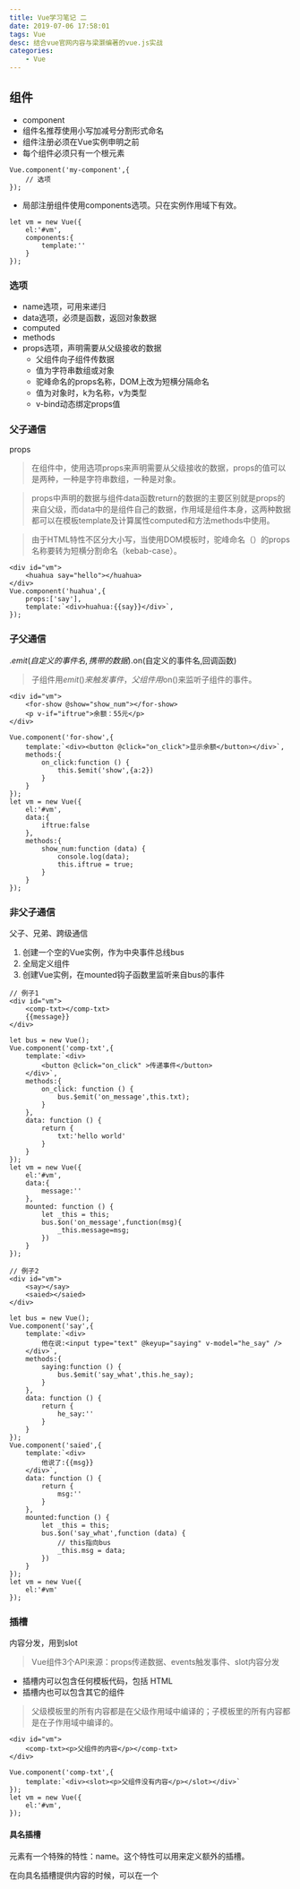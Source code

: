 ```yaml
---
title: Vue学习笔记 二
date: 2019-07-06 17:58:01
tags: Vue
desc: 结合vue官网内容与梁灏编著的vue.js实战
categories: 
	- Vue
---
```


## 组件
- component
- 组件名推荐使用小写加减号分割形式命名
- 组件注册必须在Vue实例申明之前
- 每个组件必须只有一个根元素
 <!-- 阅读更多 -->
```
Vue.component('my-component',{
    // 选项
});
```
- 局部注册组件使用components选项。只在实例作用域下有效。
```
let vm = new Vue({
    el:'#vm',
    components:{
        template:''
    }
});
```
### 选项
- name选项，可用来递归
- data选项，必须是函数，返回对象数据
- computed
- methods
- props选项，声明需要从父级接收的数据
    - 父组件向子组件传数据
	- 值为字符串数组或对象
	- 驼峰命名的props名称，DOM上改为短横分隔命名
    - 值为对象时，k为名称，v为类型
    - v-bind动态绑定props值

### 父子通信
props
> 在组件中，使用选项props来声明需要从父级接收的数据，props的值可以是两种，一种是字符串数组，一种是对象。

> props中声明的数据与组件data函数return的数据的主要区别就是props的来自父级，而data中的是组件自己的数据，作用域是组件本身，这两种数据都可以在模板template及计算属性computed和方法methods中使用。

> 由于HTML特性不区分大小写，当使用DOM模板时，驼峰命名（）的props名称要转为短横分割命名（kebab-case）。

```
<div id="vm">
	<huahua say="hello"></huahua>
</div>
Vue.component('huahua',{
	props:['say'],
	template:`<div>huahua:{{say}}</div>`,
});
```
### 子父通信
.$emit(自定义的事件名,携带的数据)
.$on(自定义的事件名,回调函数)
> 子组件用$emit()来触发事件，父组件用$on()来监听子组件的事件。

```
<div id="vm">
	<for-show @show="show_num"></for-show>
	<p v-if="iftrue">余额：55元</p>
</div>

Vue.component('for-show',{
	template:`<div><button @click="on_click">显示余额</button></div>`,
	methods:{
		on_click:function () {
			this.$emit('show',{a:2})
		}
	}
});
let vm = new Vue({
	el:'#vm',
	data:{
		iftrue:false
	},
	methods:{
		show_num:function (data) {
			console.log(data);
			this.iftrue = true;
		}
	}
});

```
### 非父子通信
父子、兄弟、跨级通信
1. 创建一个空的Vue实例，作为中央事件总线bus
2. 全局定义组件
3. 创建Vue实例，在mounted钩子函数里监听来自bus的事件

```
// 例子1
<div id="vm">
	<comp-txt></comp-txt>
	{{message}}
</div>

let bus = new Vue();
Vue.component('comp-txt',{
	template:`<div>
		<button @click="on_click" >传递事件</button>
	</div>`,
	methods:{
		on_click: function () {
			bus.$emit('on_message',this.txt);
		}
	},
	data: function () {
		return {
			txt:'hello world'
		}
	}
});
let vm = new Vue({
	el:'#vm',
	data:{
		message:''
	},
	mounted: function () {
		let _this = this;
		bus.$on('on_message',function(msg){
			_this.message=msg;
		})
	}
});
```
```
// 例子2
<div id="vm">
	<say></say>
	<saied></saied>
</div>
	
let bus = new Vue();
Vue.component('say',{
	template:`<div>
		他在说:<input type="text" @keyup="saying" v-model="he_say" />
	</div>`,
	methods:{
		saying:function () {
			bus.$emit('say_what',this.he_say);
		}
	},
	data: function () {
		return {
			he_say:''
		}
	}
});
Vue.component('saied',{
	template:`<div>
		他说了:{{msg}}
	</div>`,
	data: function () {
		return {
			msg:''
		}
	},
	mounted:function () {
		let _this = this;
		bus.$on('say_what',function (data) {
			// this指向bus
			_this.msg = data;
		})
	}
});
let vm = new Vue({
	el:'#vm'
});
```
### 插槽
内容分发，用到slot
> Vue组件3个API来源：props传递数据、events触发事件、slot内容分发
- 插槽内可以包含任何模板代码，包括 HTML
- 插槽内也可以包含其它的组件

> 父级模板里的所有内容都是在父级作用域中编译的；子模板里的所有内容都是在子作用域中编译的。

```
<div id="vm">
	<comp-txt><p>父组件的内容</p></comp-txt>
</div>

Vue.component('comp-txt',{
    template:`<div><slot><p>父组件没有内容</p></slot></div>`
});
let vm = new Vue({
    el:'#vm',
});
```
#### 具名插槽
<slot> 元素有一个特殊的特性：name。这个特性可以用来定义额外的插槽。

在向具名插槽提供内容的时候，可以在一个 <template> 元素上使用 v-slot 指令，并以 v-slot 的参数的形式提供其名称。

```v-slot:``` 有参数时可缩写为 ```#```
```
<div id="vm">
	<comp-child>
		<template #header>
            <h1>标题</h1>
        </template>
        <!-- <h2 slot="header">标题</h2> -->
		<p>正文</p>
		<p>还是正文</p>
	    <template v-slot:footer>
            <p>底部</p>
        </template>
        <!-- <p slot="footer">底部</p> -->
	</comp-child>
</div>
		
Vue.component('comp-child', {
	template: `<div class="container">
  <header>
    <slot name="header"></slot>
  </header>
  <main>
    <slot></slot>
  </main>
  <footer>
    <slot name="footer"></slot>
  </footer>
</div>`
});
let vm = new Vue({
	el: '#vm',
});
```

### 作用域插槽
绑定在 <slot> 元素上的特性被称为插槽 prop。现在在父级作用域中，我们可以给 v-slot 带一个值来定义我们提供的插槽 prop 的名字
```
<div id="vm">
	<comp-child>
		<template v-slot:header="demo">
            <h1>标题<span>{{demo.msg}}</span></h1>
        </template>
		<p>正文</p>
	    <template v-slot:footer>
            <p>底部</p>
        </template>
	</comp-child>
</div>
		
Vue.component('comp-child', {
	template: `<div class="container">
  <header>
    <slot name="header" msg="副标题"></slot>
  </header>
  <main>
    <slot></slot>
  </main>
  <footer>
    <slot name="footer"></slot>
  </footer>
</div>`
});
let vm = new Vue({
	el: '#vm',
});
```
### 动态组件
- is特性
- <keep-alive> 元素
    - <keep-alive>要求被切换到的组件都有自己的名字，不论是通过组件的 name 选项还是局部/全局注册。
```
<!-- 失活的组件将会被缓存！-->
<keep-alive>
  <component v-bind:is="currentTabComponent"></component>
</keep-alive>
```
### 异步组件
> Vue 允许以一个工厂函数的方式定义组件，这个工厂函数会异步解析组件定义。Vue只有在这个组件需要被渲染的时候才会触发该工厂函数，且会把结果缓存起来供未来重渲染。

```
Vue.component('async-example', function (resolve, reject) {
  setTimeout(function () {
    // 向 `resolve` 回调传递组件定义
    resolve({
      template: '<div>I am async!</div>'
    })
  }, 1000)
})
```